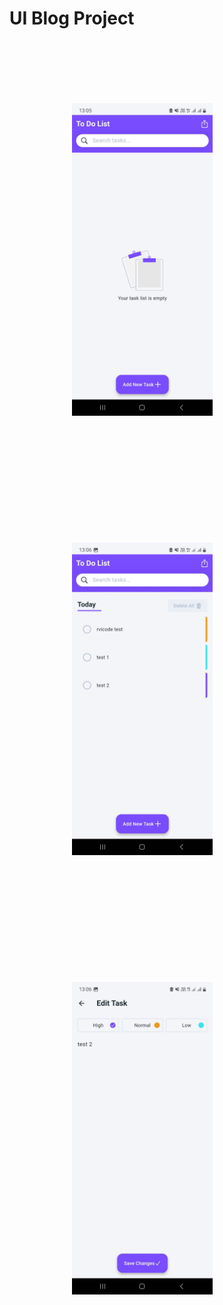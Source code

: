 


<h1>
  UI Blog Project
</h1>
<img style="margin: 100px" src="https://github.com/rvicode/todo_flutter/blob/main/assets/img1.jpg" alt="Dart" height="500" />
<img style="margin: 100px" src="https://github.com/rvicode/todo_flutter/blob/main/assets/img2.jpg" alt="Dart" height="500" />
<img style="margin: 100px" src="https://github.com/rvicode/todo_flutter/blob/main/assets/img3.jpg" alt="Dart" height="500" />
